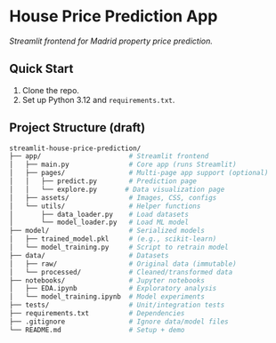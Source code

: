 # House Price Prediction App
*Streamlit frontend for Madrid property price prediction.*

## Quick Start
1. Clone the repo.
2. Set up Python 3.12 and `requirements.txt`.

## Project Structure (draft)
```bash
streamlit-house-price-prediction/
├── app/                      # Streamlit frontend
│   ├── main.py               # Core app (runs Streamlit)
│   ├── pages/                # Multi-page app support (optional)
│   │   ├── predict.py        # Prediction page
│   │   └── explore.py       # Data visualization page
│   ├── assets/               # Images, CSS, configs
│   └── utils/                # Helper functions
│       ├── data_loader.py    # Load datasets
│       └── model_loader.py   # Load ML model
├── model/                    # Serialized models
│   ├── trained_model.pkl     # (e.g., scikit-learn)
│   └── model_training.py     # Script to retrain model
├── data/                     # Datasets
│   ├── raw/                  # Original data (immutable)
│   └── processed/            # Cleaned/transformed data
├── notebooks/                # Jupyter notebooks
│   ├── EDA.ipynb             # Exploratory analysis
│   └── model_training.ipynb  # Model experiments
├── tests/                    # Unit/integration tests
├── requirements.txt          # Dependencies
├── .gitignore                # Ignore data/model files
└── README.md                 # Setup + demo
```